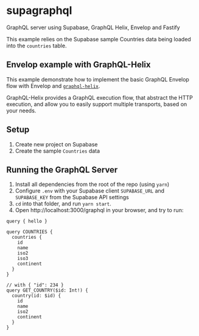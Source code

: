 # supagraphql

GraphQL server using Supabase, GraphQL Helix, Envelop and Fastify

This example relies on the Supabase sample Countries data being loaded into the `countries` table.

## Envelop example with GraphQL-Helix

This example demonstrate how to implement the basic GraphQL Envelop flow with Envelop and [`graphql-helix`](https://github.com/contrawork/graphql-helix).

GraphQL-Helix provides a GraphQL execution flow, that abstract the HTTP execution, and allow you to easily support multiple transports, based on your needs.

## Setup

1. Create new project on Supabase
2. Create the sample `Countries` data

## Running the GraphQL Server

1. Install all dependencies from the root of the repo (using `yarn`)
2. Configure `.env` with your Supabase client `SUPABASE_URL` and `SUPABASE_KEY` from the Supabase API settings
3. `cd` into that folder, and run `yarn start`.
4. Open http://localhost:3000/graphql in your browser, and try to run:

`query { hello }`

```
query COUNTRIES {
  countries {
    id
    name
    iso2
    iso3
    continent
  }
}
```

```
// with { "id": 234 }
query GET_COUNTRY($id: Int!) {
  country(id: $id) {
    id
    name
    iso2
    continent
  }
}
```

